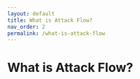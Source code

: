 ```yaml
---
layout: default
title: What is Attack Flow?
nav_order: 2
permalink: /what-is-attack-flow
---
```

# What is Attack Flow?